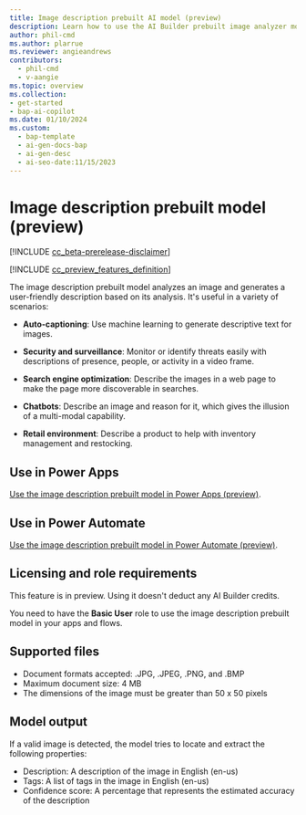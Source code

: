 ```yaml
---
title: Image description prebuilt AI model (preview)
description: Learn how to use the AI Builder prebuilt image analyzer model to analyze images and generate user-friendly descriptions in your apps and flows.
author: phil-cmd
ms.author: plarrue
ms.reviewer: angieandrews
contributors:
  - phil-cmd
  - v-aangie
ms.topic: overview
ms.collection: 
- get-started
- bap-ai-copilot
ms.date: 01/10/2024
ms.custom:
  - bap-template
  - ai-gen-docs-bap
  - ai-gen-desc
  - ai-seo-date:11/15/2023
---
```


# Image description prebuilt model (preview)

[!INCLUDE [cc_beta-prerelease-disclaimer](./includes/cc-beta-prerelease-disclaimer.md)]

[!INCLUDE [cc_preview_features_definition](./includes/cc-preview-features-definition.md)]

The image description prebuilt model analyzes an image and generates a user-friendly description based on its analysis. It's useful in a variety of scenarios:

- **Auto-captioning**: Use machine learning to generate descriptive text for images.

- **Security and surveillance**: Monitor or identify threats easily with descriptions of presence, people, or activity in a video frame.

- **Search engine optimization**: Describe the images in a web page to make the page more discoverable in searches.

- **Chatbots**: Describe an image and reason for it, which gives the illusion of a multi-modal capability.

- **Retail environment**: Describe a product to help with inventory management and restocking.

## Use in Power Apps

[Use the image description prebuilt model in Power Apps (preview)](image-description-in-powerapps.md).

## Use in Power Automate

[Use the image description prebuilt model in Power Automate (preview)](flow-image-description.md).

## Licensing and role requirements

This feature is in preview. Using it doesn't deduct any AI Builder credits.

You need to have the **Basic User** role to use the image description prebuilt model in your apps and flows.

## Supported files

- Document formats accepted: .JPG, .JPEG, .PNG, and .BMP
- Maximum document size: 4 MB
- The dimensions of the image must be greater than 50 x 50 pixels

## Model output

If a valid image is detected, the model tries to locate and extract the following properties:

- Description: A description of the image in English (en-us)
- Tags: A list of tags in the image in English (en-us)
- Confidence score: A percentage that represents the estimated accuracy of the description
